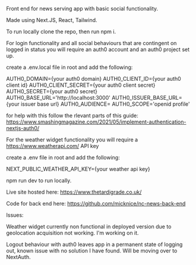 Front end for news serving app with basic social functionality.



Made using Next.JS, React, Tailwind.

To run locally clone the repo, then run npm i.

For login functionality and all social behaviours that are contingent on logged in status you will require an auth0 account and an auth0 project set up.

create a .env.local file in root and add the following:

AUTH0_DOMAIN={your auth0 domain}
AUTH0_CLIENT_ID={your auth0 client id}
AUTH0_CLIENT_SECRET={your auth0 client secret}
AUTH0_SECRET={your auth0 secret}
AUTH0_BASE_URL='http://localhost:3000'
AUTH0_ISSUER_BASE_URL={your issuer base url}
AUTH0_AUDIENCE=
AUTH0_SCOPE='openid profile'

for help with this follow the rlevant parts of this guide: https://www.smashingmagazine.com/2021/05/implement-authentication-nextjs-auth0/

For the weather widget functionality you will require a https://www.weatherapi.com/ API key

create a .env file in root and add the following:

NEXT_PUBLIC_WEATHER_API_KEY={your weather api key}



npm run dev to run locally.

Live site hosted here: https://www.thetardigrade.co.uk/

Code for back end here: https://github.com/micknice/nc-news-back-end


Issues:

Weather widget currently non functional in deployed version due to geolocation acquisition not working. I'm working on it.

Logout behaviour with auth0 leaves app in a permanent state of logging out, known issue with no solution I have found. Will be moving over to NextAuth.